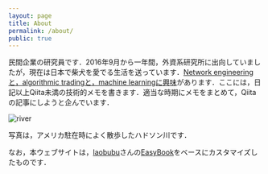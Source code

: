 ```yaml
---
layout: page
title: About
permalink: /about/
public: true
---
```


民間企業の研究員です．2016年9月から一年間，外資系研究所に出向していましたが，現在は日本で柴犬を愛でる生活を送っています．[Network engineeringと，algorithmic tradingと，machine learningに興味](https://haltaro.github.io/projects)があります．ここには，日記以上Qiita未満の技術的メモを書きます．適当な時期にメモをまとめて，Qiitaの記事にしようと企んでいます．

![river]({{site.baseurl}}/images/river.jpg)

写真は，アメリカ駐在時によく散歩したハドソン川です．

なお，本ウェブサイトは，[laobubu](https://github.com/laobubu)さんの[EasyBook](http://jekyllthemes.org/themes/easybook/)をベースにカスタマイズしたものです．
